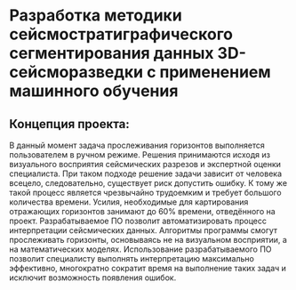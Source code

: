 # Разработка методики сейсмостратиграфического сегментирования данных 3D-сейсморазведки с применением машинного обучения
## Концепция проекта:
В данный момент задача прослеживания горизонтов выполняется пользователем в ручном режиме. Решения принимаются исходя из визуального восприятия сейсмических разрезов и экспертной оценки специалиста. При таком подходе решение задачи зависит от человека всецело, следовательно, существует риск допустить ошибку. К тому же такой процесс является чрезвычайно трудоемким и требует большого количества времени. Усилия, необходимые для картирования отражающих горизонтов занимают до 60% времени, отведённого на проект.
Разрабатываемое ПО позволит автоматизировать процесс интерпретации сейсмических данных. Алгоритмы программы смогут прослеживать горизонты, основываясь не на визуальном восприятии, а на математических моделях. Использование разрабатываемого ПО позволит специалисту выполнять интерпретацию максимально эффективно, многократно сократит время на выполнение таких задач и исключит возможность появления ошибок.

